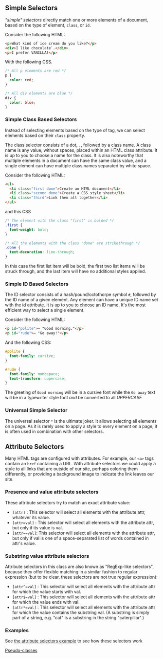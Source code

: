 ## Simple Selectors

_"simple" selectors_ directly match one or more elements of a document, based on the type of element, `class`, or `id`.

Consider the following HTML:

```html
<p>What kind of ice cream do you like?</p>
<div>I like chocolate`.</div>
<p>I prefer VANILLA!</p>
```

With the following CSS.

```css
/* All p elements are red */
p {
  color: red;
}

/* All div elements are blue */
div {
  color: blue;
}
```

### Simple Class Based Selectors

Instead of selecting elements based on the type of tag, we can select elements based on their `class` property.

The class selector consists of a dot, `.`, followed by a class name. A class name is any value, without spaces, placed within an HTML class attribute. It is up to you to choose a name for the class. It is also noteworthy that multiple elements in a document can have the same class value, and a single element can have multiple class names separated by white space.

Consider the following HTML:

```html
<ul>
  <li class="first done">Create an HTML document</li>
  <li class="second done">Create a CSS style sheet</li>
  <li class="third">Link them all together</li>
</ul>
```

and this CSS

```css
/* The element with the class "first" is bolded */
.first {
  font-weight: bold;
}

/* All the elements with the class "done" are strikethrough */
.done {
  text-decoration: line-through;
}
```

In this case the first list item will be bold, the first two list items will be struck through, and the last item will have no additional styles applied.

### Simple ID Based Selectors

The ID selector consists of a hash/pound/octothorpe symbol `#`, followed by the ID name of a given element. Any element can have a unique ID name set with the id attribute. It is up to you to choose an ID name. It's the most efficient way to select a single element.

Consider the following HTML:

```html
<p id="polite">— "Good morning."</p>
<p id="rude">— "Go away!"</p>
```

And the following CSS:

```css
#polite {
  font-family: cursive;
}

#rude {
  font-family: monospace;
  text-transform: uppercase;
}
```

The greeting of `Good morning` will be in a cursive font while the `Go away` text will be in a typewriter style font _and_ be converted to all _UPPERCASE_

### Universal Simple Selector

The universal selector `*` is the ultimate joker. It allows selecting all elements on a page. As it is rarely used to apply a style to every element on a page, it is often used in combination with other selectors.

## Attribute Selectors

Many HTML tags are configured with attributes. For example, our `<a>` tags contain an `href` containing a URL. With attribute selectors we could apply a style to all links that are outside of our site, perhaps coloring them differently, or providing a background image to indicate the link leaves our site.

### Presence and value attribute selectors

These attribute selectors try to match an exact attribute value:

- `[attr]` : This selector will select all elements with the attribute attr, whatever its value.
- `[attr=val]` : This selector will select all elements with the attribute attr, but only if its value is val.
- `[attr~=val]`: This selector will select all elements with the attribute attr, but only if val is one of a space-separated list of words contained in attr's value.

### Substring value attribute selectors

Attribute selectors in this class are also known as "RegExp-like selectors", because they offer flexible matching in a similar fashion to regular expression (but to be clear, these selectors are not true regular expression):

- `[attr^=val]` : This selector will select all elements with the attribute attr for which the value starts with val.
- `[attr$=val]` : This selector will select all elements with the attribute attr for which the value ends with val.
- `[attr*=val]` : This selector will select all elements with the attribute attr for which the value contains the substring val. (A substring is simply part of a string, e.g. "cat" is a substring in the string "caterpillar".)

### Examples

See [the attribute selectors example](https://developer.mozilla.org/en-US/docs/Web/CSS/Attribute_selectors) to see how these selectors work

[Pseudo-classes](./06)
